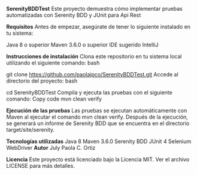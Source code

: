 **SerenityBDDTest**
Este proyecto demuestra cómo implementar pruebas automatizadas con Serenity BDD y JUnit para Api Rest

**Requisitos**
Antes de empezar, asegúrate de tener lo siguiente instalado en tu sistema:

Java 8 o superior
Maven 3.6.0 o superior
IDE sugerido IntelliJ

**Instrucciones de instalación**
Clona este repositorio en tu sistema local utilizando el siguiente comando:
bash

git clone https://github.com/paolajpco/SerenityBDDTest.git
Accede al directorio del proyecto:
bash

cd SerenityBDDTest
Compila y ejecuta las pruebas con el siguiente comando:
Copy code
mvn clean verify

**Ejecución de las pruebas**
Las pruebas se ejecutan automáticamente con Maven al ejecutar el comando mvn clean verify. Después de la ejecución, se generará un informe de Serenity BDD que se encuentra en el directorio target/site/serenity.

**Tecnologías utilizadas**
Java 8
Maven 3.6.0
Serenity BDD
JUnit 4
Selenium WebDriver
**Autor**
July Paola C. Ortiz

**Licencia**
Este proyecto está licenciado bajo la Licencia MIT. Ver el archivo LICENSE para más detalles.

